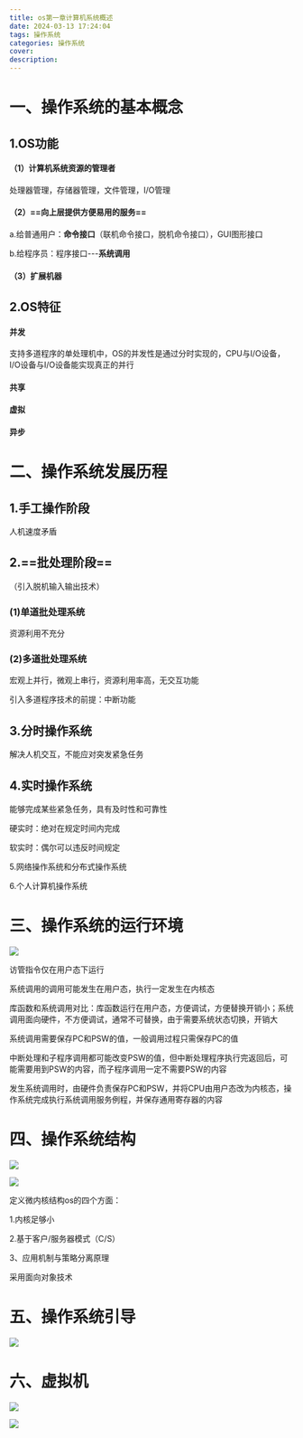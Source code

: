 ```yaml
---
title: os第一章计算机系统概述
date: 2024-03-13 17:24:04
tags: 操作系统
categories: 操作系统
cover:
description:
---
```


# 一、操作系统的基本概念

## 1.OS功能

#### （1）计算机系统资源的管理者

处理器管理，存储器管理，文件管理，I/O管理

#### （2）==向上层提供方便易用的服务==

a.给普通用户：**命令接口**（联机命令接口，脱机命令接口），GUI图形接口 

b.给程序员：程序接口---**系统调用**

#### （3）扩展机器

## 2.OS特征

#### 并发

支持多道程序的单处理机中，OS的并发性是通过分时实现的，CPU与I/O设备，I/O设备与I/O设备能实现真正的并行

#### 共享

#### 虚拟

#### 异步

# 二、操作系统发展历程

## 1.手工操作阶段

人机速度矛盾

## 2.==批处理阶段==

（引入脱机输入输出技术）

### (1)单道批处理系统

资源利用不充分

### (2)多道批处理系统

宏观上并行，微观上串行，资源利用率高，无交互功能

引入多道程序技术的前提：中断功能

## 3.分时操作系统

解决人机交互，不能应对突发紧急任务

## 4.实时操作系统

能够完成某些紧急任务，具有及时性和可靠性

硬实时：绝对在规定时间内完成

软实时：偶尔可以违反时间规定

5.网络操作系统和分布式操作系统

6.个人计算机操作系统

# 三、操作系统的运行环境

![](https://cdn.jsdelivr.net/gh/SereinCease/images/blog/2024-03-15/20240315101034-59a035.png)

访管指令仅在用户态下运行

系统调用的调用可能发生在用户态，执行一定发生在内核态

库函数和系统调用对比：库函数运行在用户态，方便调试，方便替换开销小；系统调用面向硬件，不方便调试，通常不可替换，由于需要系统状态切换，开销大

系统调用需要保存PC和PSW的值，一般调用过程只需保存PC的值

中断处理和子程序调用都可能改变PSW的值，但中断处理程序执行完返回后，可能需要用到PSW的内容，而子程序调用一定不需要PSW的内容

发生系统调用时，由硬件负责保存PC和PSW，并将CPU由用户态改为内核态，操作系统完成执行系统调用服务例程，并保存通用寄存器的内容

# 四、操作系统结构

![](https://cdn.jsdelivr.net/gh/SereinCease/images/blog/2024-03-16/20240316101308-667815.png)

![](https://cdn.jsdelivr.net/gh/SereinCease/images/blog/2024-03-16/20240316101434-4fdcc8.png)

定义微内核结构os的四个方面：

1.内核足够小

2.基于客户/服务器模式（C/S）

3、应用机制与策略分离原理

采用面向对象技术

# 五、操作系统引导

![](https://cdn.jsdelivr.net/gh/SereinCease/images/blog/2024-03-17/20240317093926-7d9322.png)

# 六、虚拟机

![](https://cdn.jsdelivr.net/gh/SereinCease/images/blog/2024-03-17/20240317095220-080341.png)

![](https://cdn.jsdelivr.net/gh/SereinCease/images/blog/2024-03-17/20240317095329-940861.png)
